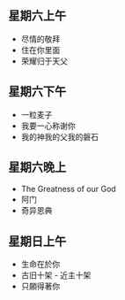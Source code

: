 

## 星期六上午
* 尽情的敬拜
* 住在你里面
* 荣耀归于天父

## 星期六下午
* 一粒麦子
* 我要一心称谢你
* 我的神我的父我的磐石

## 星期六晚上
* The Greatness of our God
* 阿门
* 奇异恩典

## 星期日上午
* 生命在於你
* 古旧十架 - 近主十架
* 只願得著你

